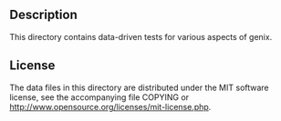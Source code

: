 Description
------------

This directory contains data-driven tests for various aspects of genix.

License
--------

The data files in this directory are distributed under the MIT software
license, see the accompanying file COPYING or
http://www.opensource.org/licenses/mit-license.php.

